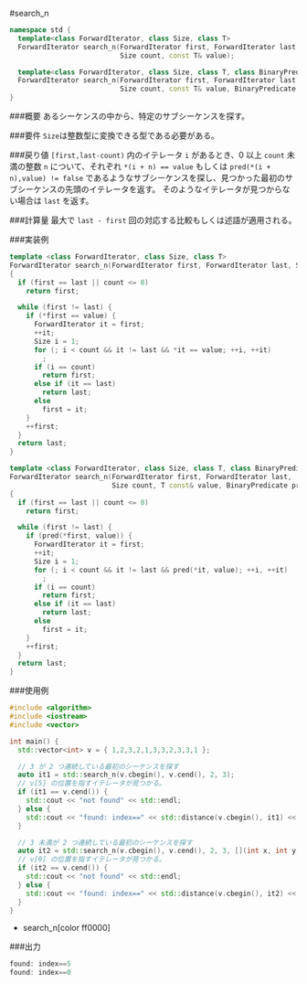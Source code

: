 #search_n
```cpp
namespace std {
  template<class ForwardIterator, class Size, class T>
  ForwardIterator search_n(ForwardIterator first, ForwardIterator last,
                           Size count, const T& value);

  template<class ForwardIterator, class Size, class T, class BinaryPredicate>
  ForwardIterator search_n(ForwardIterator first, ForwardIterator last,
                           Size count, const T& value, BinaryPredicate pred);
}
```

###概要
あるシーケンスの中から、特定のサブシーケンスを探す。


###要件
`Size`は整数型に変換できる型である必要がある。


###戻り値
`[first,last-count)` 内のイテレータ `i` があるとき、0 以上 `count` 未満の整数 `n` について、それぞれ `*(i + n) == value` もしくは `pred(*(i + n),value) != false` であるようなサブシーケンスを探し、見つかった最初のサブシーケンスの先頭のイテレータを返す。
そのようなイテレータが見つからない場合は `last` を返す。


###計算量
最大で `last - first` 回の対応する比較もしくは述語が適用される。


###実装例
```cpp
template <class ForwardIterator, class Size, class T>
ForwardIterator search_n(ForwardIterator first, ForwardIterator last, Size count, T const& value)
{
  if (first == last || count <= 0)
    return first;

  while (first != last) {
    if (*first == value) {
      ForwardIterator it = first;
      ++it;
      Size i = 1;
      for (; i < count && it != last && *it == value; ++i, ++it)
        ;
      if (i == count)
        return first;
      else if (it == last)
        return last;
      else
        first = it;
    }
    ++first;
  }
  return last;
}

template <class ForwardIterator, class Size, class T, class BinaryPredicate>
ForwardIterator search_n(ForwardIterator first, ForwardIterator last,
                         Size count, T const& value, BinaryPredicate pred)
{
  if (first == last || count <= 0)
    return first;

  while (first != last) {
    if (pred(*first, value)) {
      ForwardIterator it = first;
      ++it;
      Size i = 1;
      for (; i < count && it != last && pred(*it, value); ++i, ++it)
        ;
      if (i == count)
        return first;
      else if (it == last)
        return last;
      else
        first = it;
    }
    ++first;
  }
  return last;
}
```


###使用例
```cpp
#include <algorithm>
#include <iostream>
#include <vector>

int main() {
  std::vector<int> v = { 1,2,3,2,1,3,3,2,3,3,1 };

  // 3 が 2 つ連続している最初のシーケンスを探す
  auto it1 = std::search_n(v.cbegin(), v.cend(), 2, 3);
  // v[5] の位置を指すイテレータが見つかる。
  if (it1 == v.cend()) {
    std::cout << "not found" << std::endl;
  } else {
    std::cout << "found: index==" << std::distance(v.cbegin(), it1) << std::endl;
  }

  // 3 未満が 2 つ連続している最初のシーケンスを探す
  auto it2 = std::search_n(v.cbegin(), v.cend(), 2, 3, [](int x, int y) { return x < y; });
  // v[0] の位置を指すイテレータが見つかる。
  if (it2 == v.cend()) {
    std::cout << "not found" << std::endl;
  } else {
    std::cout << "found: index==" << std::distance(v.cbegin(), it2) << std::endl;
  }
}
```
* search_n[color ff0000]


###出力
```cpp
found: index==5
found: index==0
```

